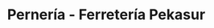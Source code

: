 ---
title: "Pernería - Ferretería Pekasur"
url: /anta/perneria-ferreteria-pekasur/
shop: Eisenwaren
---